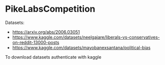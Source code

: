 # PikeLabsCompetition

Datasets:
- https://arxiv.org/abs/2006.03051
- https://www.kaggle.com/datasets/neelgajare/liberals-vs-conservatives-on-reddit-13000-posts
- https://www.kaggle.com/datasets/mayobanexsantana/political-bias

To download datasets authenticate with kaggle